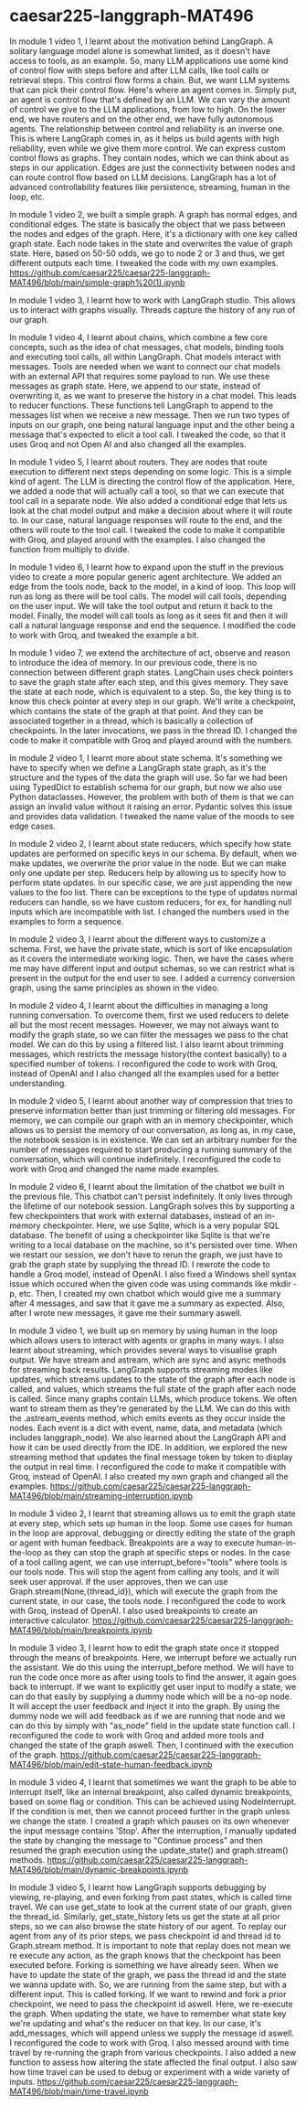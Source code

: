 # caesar225-langgraph-MAT496

In module 1 video 1, I learnt about the motivation behind LangGraph. A solitary language model alone is somewhat limited, as it doesn't have access to tools, as an example. So, many LLM applications use some kind of control flow with steps before and after LLM calls, like tool calls or retrieval steps. This control flow forms a chain. But, we want LLM systems that can pick their control flow. Here's where an agent comes in. Simply put, an agent is control flow that's defined by an LLM. We can vary the amount of control we give to the LLM applications, from low to high. On the lower end, we have routers and on the other end, we have fully autonomous agents. The relationship between control and reliability is an inverse one. 
This is where LangGraph comes in, as it helps us build agents with high reliability, even while we give them more control. We can express custom control flows as graphs. They contain nodes, which we can think about as steps in our application. Edges are just the connectivity between nodes and can route control flow based on LLM decisions. LangGraph has a lot of advanced controllability features like persistence, streaming, human in the loop, etc.

In module 1 video 2, we built a simple graph. A graph has normal edges, and conditional edges. The state is basically the object that we pass between the nodes and edges of the graph. Here, it's a dictionary with one key called graph state. Each node takes in the state and overwrites the value of graph state. Here, based on 50-50 odds, we go to node 2 or 3 and thus, we get different outputs each time. I tweaked the code with my own examples. https://github.com/caesar225/caesar225-langgraph-MAT496/blob/main/simple-graph%20(1).ipynb

In module 1 video 3, I learnt how to work with LangGraph studio. This allows us to interact with graphs visually. Threads capture the history of any run of our graph.

In module 1 video 4, I learnt about chains, which combine a few core concepts, such as the idea of chat messages, chat models, binding tools and executing tool calls, all within LangGraph. Chat models interact with messages. Tools are needed when we want to connect our chat models with an external API that requires some payload to run. We use these messages as graph state. Here, we append to our state, instead of overwriting it, as we want to preserve the history in a chat model. This leads to reducer functions. These functions tell LangGraph to append to the messages list when we receive a new message. Then we run two types of inputs on our graph, one being natural language input and the other being a message that's expected to elicit a tool call. I tweaked the code, so that it uses Groq and not Open AI and also changed all the examples.

In module 1 video 5, I learnt about routers. They are nodes that route execution to different next steps depending on some logic. This is a simple kind of agent. The LLM is directing the control flow of the application. Here, we added a node that will actually call a tool, so that we can execute that tool call in a separate node. We also added a conditional edge that lets us look at the chat model output and make a decision about where it will route to. In our case, natural language responses will route to the end, and the others will route to the tool call. I tweaked the code to make it compatible with Groq, and played around with the examples. I also changed the function from multiply to divide. 

In module 1 video 6, I learnt how to expand upon the stuff in the previous video to create a more popular generic agent architecture. We added an edge from the tools node, back to the model, in a kind of loop. This loop will run as long as there will be tool calls. The model will call tools, depending on the user input. We will take the tool output and return it back to the model. Finally, the model will call tools as long as it sees fit and then it will call a natural language response and end the sequence. I modified the code to work with Groq, and tweaked the example a bit.

In module 1 video 7, we extend the architecture of act, observe and reason to introduce the idea of memory. In our previous code, there is no connection between different graph states. LangChain uses check pointers to save the graph state after each step, and this gives memory. They save the state at each node, which is equivalent to a step. So, the key thing is to know this check pointer at every step in our graph. We'll write a checkpoint, which contains the state of the graph at that point. And they can be associated together in a thread, which is basically a collection of checkpoints. In the later invocations, we pass in the thread ID. I changed the code to make it compatible with Groq and played around with the numbers.


In module 2 video 1, I learnt more about state schema. It's something we have to specify when we define a LangGraph state graph, as it's the structure and the types of the data the graph will use. So far we had been using TypedDict to establish schema for our graph, but now we also use Python dataclasses. However, the problem with both of them is that we can assign an invalid value without it raising an error. Pydantic solves this issue and provides data validation. I tweaked the name value of the moods to see edge cases.

In module 2 video 2, I learnt about state reducers, which specify how state updates are performed on specific keys in our schema. By default, when we make updates, we overwrite the prior value in the node. But we can make only one update per step. Reducers help by allowing us to specify how to perform state updates. In our specific case, we are just appending the new values to the foo list. There can be exceptions to the type of updates normal reducers can handle, so we have custom reducers, for ex, for handling null inputs which are incompatible with list. I changed the numbers used in the examples to form a sequence.

In module 2 video 3, I learnt about the different ways to customize a schema. First, we have the private state, which is sort of like encapsulation as it covers the intermediate working logic. Then, we have the cases where me may have different input and output schemas, so we can restrict what is present in the output for the end user to see. I added a currency conversion graph, using the same principles as shown in the video.

In module 2 video 4, I learnt about the difficulties in managing a long running conversation. To overcome them, first we used reducers to delete all but the most recent messages. However, we may not always want to modify the graph state, so we can filter the messages we pass to the chat model. We can do this by using a filtered list. I also learnt about trimming messages, which restricts the message history(the context basically) to a specified number of tokens. I reconfigured the code to work with Groq, instead of OpenAI and I also changed all the examples used for a better understanding.

In module 2 video 5, I learnt about another way of compression that tries to preserve information better than just trimming or filtering old messages. For memory, we can compile our graph with an in memory checkpointer, which allows us to persist the memory of our conversation, as long as, in my case, the notebook session is in existence. We can set an arbitrary number for the number of messages required to start producing a running summary of the conversation, which will continue indefinitely. I reconfigured the code to work with Groq and changed the name made examples.

In module 2 video 6, I learnt about the limitation of the chatbot we built in the previous file. This chatbot can't persist indefinitely. It only lives through the lifetime of our notebook session. LangGraph solves this by supporting a few checkpointers that work with external databases, instead of an in-memory checkpointer. Here, we use Sqlite, which is a very popular SQL database. The benefit of using a checkpointer like Sqlite is that we're writing to a local database on the machine, so it's persisted over time. When we restart our session, we don't have to rerun the graph, we just have to grab the graph state by supplying the thread ID. I rewrote the code to handle a Groq model, instead of OpenAI. I also fixed a Windows shell syntax issue which occured when the given code was using commands like mkdir -p, etc. Then, I created my own chatbot which would give me a summary after 4 messages, and saw that it gave me a summary as expected. Also, after I wrote new messages, it gave me their summary aswell.


In module 3 video 1, we built up on memory by using human in the loop which allows users to interact with agents or graphs in many ways. I also learnt about streaming, which provides several ways to visualise graph output. We have stream and astream, which are sync and async methods for streaming back results. LangGraph supports streaming modes like updates, which streams updates to the state of the graph after each node is called, and values, which streams the full state of the graph after each node is called. Since many graphs contain LLMs, which produce tokens. We often want to stream them as they're generated by the LLM. We can do this with the .astream_events method, which emits events as they occur inside the nodes. Each event is a dict with event, name, data, and metadata (which includes langgraph_node). We also learned about the LangGraph API and how it can be used directly from the IDE. In addition, we explored the new streaming method that updates the final message token by token to display the output in real time. I reconfigured the code to make it compatible with Groq, instead of OpenAI. I also created my own graph and changed all the examples. https://github.com/caesar225/caesar225-langgraph-MAT496/blob/main/streaming-interruption.ipynb

In module 3 video 2, I learnt that streaming allows us to emit the graph state at every step, which sets up human in the loop. Some use cases for human in the loop are approval, debugging or directly editing the state of the graph or agent with human feedback. Breakpoints are a way to execute human-in-the-loop as they can stop the graph at specific steps or nodes. In the case of a tool calling agent, we can use interrupt_before="tools" where tools is our tools node. This will stop the agent from calling any tools, and it will seek user approval. If the user approves, then we can use Graph.stream(None,{thread_id}), which will execute the graph from the current state, in our case, the tools node. I reconfigured the code to work with Groq, instead of OpenAI. I also used breakpoints to create an interactive calculator. https://github.com/caesar225/caesar225-langgraph-MAT496/blob/main/breakpoints.ipynb

In module 3 video 3, I learnt how to edit the graph state once it stopped through the means of breakpoints. Here, we interrupt before we actually run the assistant. We do this using the interrupt_before method. We will have to run the code once more as after using tools to find the answer, it again goes back to interrupt. If we want to explicitly get user input to modify a state, we can do that easily by supplying a dummy node which will be a no-op node. It will accept the user feedback and inject it into the graph. By using the dummy node we will add feedback as if we are running that node and we can do this by simply with "as_node" field in the update state function call. I reconfigured the code to work with Groq and added more tools and changed the state of the graph aswell. Then, I continued with the execution of the graph. https://github.com/caesar225/caesar225-langgraph-MAT496/blob/main/edit-state-human-feedback.ipynb

In module 3 video 4, I learnt that sometimes we want the graph to be able to interrupt itself, like an internal breakpoint, also called dynamic breakpoints, based on some flag or condition. This can be achieved using NodeInterrupt. If the condition is met, then we cannot proceed further in the graph unless we change the state. I created a graph which pauses on its own whenever the input message contains 'Stop'. After the interruption, I manually updated the state by changing the message to "Continue process" and then resumed the graph execution using the update_state() and graph.stream() methods. https://github.com/caesar225/caesar225-langgraph-MAT496/blob/main/dynamic-breakpoints.ipynb

In module 3 video 5, I learnt how LangGraph supports debugging by viewing, re-playing, and even forking from past states, which is called time travel. We can use get_state to look at the current state of our graph, given the thread_id. Similarly, get_state_history lets us get the state at all prior steps, so we can also browse the state history of our agent. To replay our agent from any of its prior steps, we pass checkpoint id and thread id to Graph.stream method. It is important to note that replay does not mean we re execute any action, as the graph knows that the checkpoint has been executed before. Forking is something we have already seen. When we have to update the state of the graph, we pass the thread id and the state we wanna update with. So, we are running from the same step, but with a different input. This is called forking. If we want to rewind and fork a prior checkpoint, we need to pass the checkpoint id aswell. Here, we re-execute the graph. When updating the state, we have to remember what state key we're updating and what's the reducer on that key. In our case, it's add_messages, which will append unless we supply the message id aswell. I reconfigured the code to work with Groq. I also messed around with time travel by re-running the graph from various checkpoints. I also added a new function to assess how altering the state affected the final output. I also saw how time travel can be used to debug or experiment with a wide variety of inputs. https://github.com/caesar225/caesar225-langgraph-MAT496/blob/main/time-travel.ipynb
